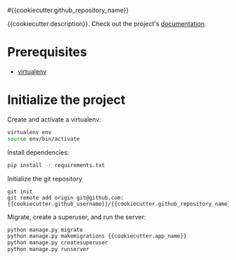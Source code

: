 #{{cookiecutter.github_repository_name}}


{{cookiecutter.description}}. Check out the project's [documentation](https://github.com/{{cookiecutter.github_username}}/{{cookiecutter.github_repository_name}}/).

# Prerequisites 
- [virtualenv](https://virtualenv.pypa.io/en/latest/)

# Initialize the project
Create and activate a virtualenv:

```bash
virtualenv env
source env/bin/activate
```
Install dependencies:

```bash
pip install -r requirements.txt
```
Initialize the git repository

```
git init
git remote add origin git@github.com:{{cookiecutter.github_username}}/{{cookiecutter.github_repository_name}}.git
```

Migrate, create a superuser, and run the server:
```bash
python manage.py migrate
python manage.py makemigrations {{cookiecutter.app_name}}
python manage.py createsuperuser
python manage.py runserver
```
